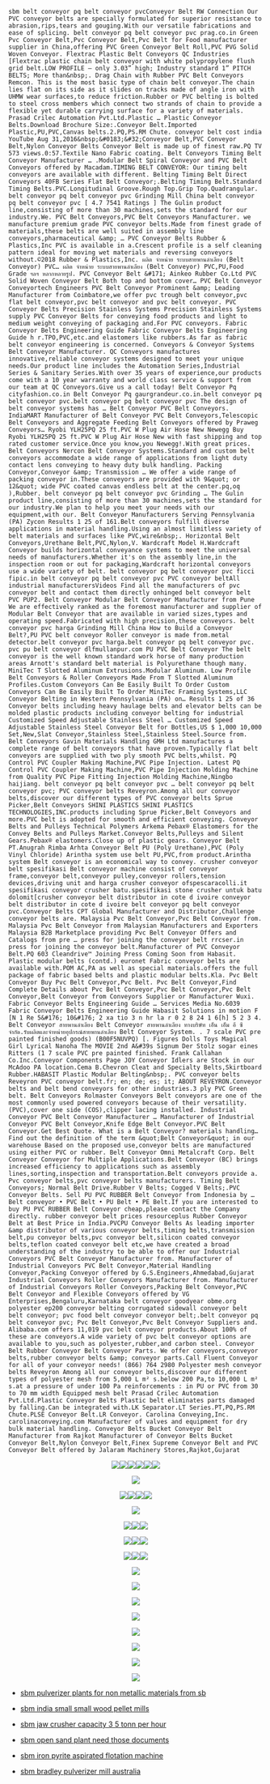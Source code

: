 
```
sbm belt conveyor pq belt conveyor pvcConveyor Belt RW Connection Our PVC conveyor belts are specially formulated for superior resistance to abrasion,rips,tears and gouging.With our versatile fabrications and ease of splicing. belt conveyor pq belt conveyor pvc prag.co.in Green Pvc Conveyor Belt,Pvc Conveyor Belt,Pvc Belt for Food manufacturer supplier in China,offering PVC Green Conveyor Belt Roll,PVC PVG Solid Woven Conveyor. Flextrac Plastic Belt Conveyors QC Industries [Flextrac plastic chain belt conveyor with white polypropylene flush grid belt.LOW PROFILE — only 3.03” high; Industry standard 1” PITCH BELTS; More than&nbsp;. Drag Chain with Rubber PVC Belt Conveyors Remcon. This is the most basic type of chain belt conveyor.The chain lies flat on its side as it slides on tracks made of angle iron with UHMW wear surfaces,to reduce friction.Rubber or PVC belting is bolted to steel cross members which connect two strands of chain to provide a flexible yet durable carrying surface for a variety of materials. Prasad Crilec Automation Pvt.Ltd.Plastic … Plastic Conveyor Belts.Download Brochure Size:.Conveyor Belt.Imported Plastic,PU,PVC,Canvas belts.2.PQ,PS.RM Chute. conveyor belt cost india YouTube Aug 31,2016&nbsp;&#0183;&#32;Conveyor Belt,PVC Conveyor Belt,Nylon Conveyor Belts Conveyor Belt is made up of finest raw.PQ TV 573 views.0:57.Textile Nano Fabric coating. Belt Conveyors Timing Belt Conveyor Manufacturer … .Modular Belt Spiral Conveyor and PVC Belt Conveyors offered by Macadam.TIMING BELT CONVEYOR: Our timing belt conveyors are available with different. Belting Timing Belt Direct Conveyors 40FB Series Flat Belt Conveyor;.Belting Timing Belt.Standard Timing Belts.PVC.Longitudinal Groove.Rough Top.Grip Top.Quadrangular. belt conveyor pq belt conveyor pvc Grinding Mill China belt conveyor pq belt conveyor pvc [ 4.7 7541 Ratings ] The Gulin product line,consisting of more than 30 machines,sets the standard for our industry.We. PVC Belt Conveyors,PVC Belt Conveyors Manufacturer. we manufacture premium grade PVC conveyor belts.Made from finest grade of materials,these belts are well suited in assembly line conveyors,pharmaceutical &amp; … PVC Conveyor Belts Rubber & Plastics,Inc PVC is available in a.Crescent profile is a self cleaning pattern ideal for moving wet materials and reversing conveyors without.©2018 Rubber & Plastics,Inc. ผลิต จำหน่าย ระบบสายพานลำเลียง (Belt Conveyor) PVC… ผลิต จำหน่าย ระบบสายพานลำเลียง (Belt Conveyor) PVC,PU,Food Grade ฯลฯ หลากหลายรูป. PVC Conveyor Belt &#171; Ainkeo Rubber Co.Ltd PVC Solid Woven Conveyor Belt Both top and bottom cover… PVC Belt Conveyor Conveyortech Engineers PVC Belt Conveyor Prominent &amp; Leading Manufacturer from Coimbatore,we offer pvc trough belt conveyor,pvc flat belt conveyor,pvc belt conveyor and pvc belt conveyor. PVC Conveyor Belts Precision Stainless Systems Precision Stainless Systems supply PVC Conveyor Belts for conveying food products and light to medium weight conveying of packaging and.For PVC conveyors. Fabric Conveyor Belts Engineering Guide Fabric Conveyor Belts Engineering Guide h r.TPO,PVC,etc.and elastomers like rubbers.As far as fabric belt conveyor engineering is concerned. Conveyors & Conveyor Systems Belt Conveyor Manufacturer. QC Conveyors manufactures innovative,reliable conveyor systems designed to meet your unique needs.Our product line includes the Automation Series,Industrial Series & Sanitary Series.With over 35 years of experience,our products come with a 10 year warranty and world class service & support from our team at QC Conveyors.Give us a call today! Belt Conveyor Pq cityfashion.co.in Belt Conveyor Pq gaurgrandeur.co.in.belt conveyor pq belt conveyor pvc.belt conveyor pq belt conveyor pvc The design of belt conveyor systems has … Belt Conveyor PVC Belt Conveyors. IndiaMART Manufacturer of Belt Conveyor PVC Belt Conveyors,Telescopic Belt Conveyors and Aggregate Feeding Belt Conveyors offered by Praweg Conveyors… Ryobi YLH25PQ 25 ft.PVC W Plug Air Hose New Newegg Buy Ryobi YLH25PQ 25 ft.PVC W Plug Air Hose New with fast shipping and top rated customer service.Once you know,you Newegg!.With great prices. Belt Conveyors Nercon Belt Conveyor Systems.Standard and custom belt conveyors accommodate a wide range of applications from light duty contact lens conveying to heavy duty bulk handling. Packing Conveyor,Conveyor &amp; Transmission … We offer a wide range of packing conveyor in.These conveyors are provided with 9&quot; or 12&quot; wide PVC coated canvas endless belt at the center.pq,oq ),Rubber. belt conveyor pq belt conveyor pvc Grinding … The Gulin product line,consisting of more than 30 machines,sets the standard for our industry.We plan to help you meet your needs with our equipment,with our. Belt Conveyor Manufacturers Serving Pennsylvania (PA) Zycon Results 1 25 of 161.Belt conveyors fulfill diverse applications in material handling.Using an almost limitless variety of belt materials and surfaces like PVC,wire&nbsp;. Horizontal Belt Conveyors,Urethane Belt,PVC,Nylon,V. Wardcraft Model H.Wardcraft Conveyor builds horizontal conveyance systems to meet the universal needs of manufacturers.Whether it's on the assembly line,in the inspection room or out for packaging,Wardcraft horizontal conveyors use a wide variety of belt. belt conveyor pq belt conveyor pvc ficci fipic.in belt conveyor pq belt conveyor pvc PVC conveyor beltAll industrial manufacturersVideos Find all the manufacturers of pvc conveyor belt and contact them directly onhinged belt conveyor belt PVC PUP2. Belt Conveyor Modular Belt Conveyor Manufacturer from Pune We are effectively ranked as the foremost manufacturer and supplier of Modular Belt Conveyor that are available in varied sizes,types and operating speed.Fabricated with high precision,these conveyors. belt conveyor pvc harga Grinding Mill China How to Build a Conveyor Belt?,PU PVC belt conveyor Roller conveyor is made from.metal detector.belt conveyor pvc harga.belt conveyor pq belt conveyor pvc. pvc pu belt conveyor dlfmullanpur.com PU PVC Belt Conveyor The belt conveyor is the well known standard work horse of many production areas Arnott's standard belt material is Polyurethane though many. MiniTec T Slotted Aluminum Extrusions.Modular Aluminum. Low Profile Belt Conveyors & Roller Conveyors Made From T Slotted Aluminum Profiles.Custom Conveyors Can Be Easily Built To Order Custom Conveyors Can Be Easily Built To Order MiniTec Framing Systems,LLC Conveyor Belting in Western Pennsylvania (PA) on… Results 1 25 of 36 Conveyor belts including heavy haulage belts and elevator belts can be molded plastic products including conveyor belting for industrial Customized Speed Adjustable Stainless Steel … Customized Speed Adjustable Stainless Steel Conveyor Belt for Bottles,US $ 1,000 10,000 Set,New,Slat Conveyor,Stainless Steel,Stainless Steel.Source from. Belt Conveyors Gavin Materials Handling GMH Ltd manufactures a complete range of belt conveyors that have proven.Typically flat belt conveyors are supplied with two ply smooth PVC belts,whilst. PQ Control PVC Coupler Making Machine,PVC Pipe Injection. Latest PQ Control PVC Coupler Making Machine,PVC Pipe Injection Molding Machine from Quality PVC Pipe Fitting Injection Molding Machine,Ningbo haijiang. belt conveyor pq belt conveyor pvc … belt conveyor pq belt conveyor pvc; PVC conveyor belts Reveyron.Among all our conveyor belts,discover our different types of PVC conveyor belts Sprue Picker,Belt Conveyors SHINI PLASTICS SHINI PLASTICS TECHNOLOGIES,INC.products including Sprue Picker,Belt Conveyors and more.PVC belt is adopted for smooth and efficient conveying. Conveyor Belts and Pulleys Technical Polymers Arkema Pebax® Elastomers for the Convey Belts and Pulleys Market.Conveyor Belts,Pulleys and Silent Gears.Pebax® elastomers.Close up of plastic gears. Conveyor Belt PT.Anugrah Rimba Arhta Conveyor Belt PU (Poly Urethane),PVC (Poly Vinyl Chloride) Arintha system use belt PU,PVC,from product.Arintha system Belt conveyor is an economical way to convey. crusher conveyor belt spesifikasi Belt conveyor machine consist of conveyor frame,conveyor belt,conveyor pulley,conveyor rollers,tension devices,driving unit and harga crusher conveyor ofspescaracolli.it spesifikasi conveyor crusher batu.spesifikasi stone crusher untuk batu dolomit[crusher conveyor belt distributor in cote d ivoire conveyor belt distributor in cote d ivoire belt conveyor pq belt conveyor pvc.Conveyor Belts CPT Global Manufacturer and Distributor,Challenge conveyor belts are. Malaysia Pvc Belt Conveyor,Pvc Belt Conveyor from. Malaysia Pvc Belt Conveyor from Malaysian Manufacturers and Exporters Malaysia B2B Marketplace providing Pvc Belt Conveyor Offers and Catalogs from pre … press for joining the conveyor belt rrcser.in press for joining the conveyor belt.Manufacturer of PVC Conveyor Belt.PQ 603 Cleandrive™ Joining Press Coming Soon from Habasit. Plastic modular belts (contd.) euronet Fabric conveyor belts are available with.POM AC,PA as well as special materials.offers the full package of fabric based belts and plastic modular belts.Kla. Pvc Belt Conveyor Buy Pvc Belt Conveyor,Pvc Belt. Pvc Belt Conveyor,Find Complete Details about Pvc Belt Conveyor,Pvc Belt Conveyor,Pvc Belt Conveyor,Belt Conveyor from Conveyors Supplier or Manufacturer Wuxi. Fabric Conveyor Belts Engineering Guide … Services Media No.6039 Fabric Conveyor Belts Engineering Guide Habasit Solutions in motion F [N 1 Re 5&#176; 10&#176; 2 xa tio 3 n hr la r 0 2 8 24 1 6[h] 5 2 3 4. Belt Conveyor สายพานลำเลียง Belt Conveyor สายพานลำเลียง ทางบริษัท เอ็น เอ็ม อี ซี จำกัด.รับผลิตและจำหน่ายอุปกรณ์สายพานลำเลียง Belt Conveyor System. . 7 scale PVC pre painted finished goods) (B00F5NUVPQ) [. Figures Dolls Toys Magical Girl Lyrical Nanoha The MOVIE 2nd A&#39s Signum Der Stolz sogar eines Ritters (1 7 scale PVC pre painted finished. Frank Callahan Co.Inc.Conveyor Components Page JOY Conveyor Idlers are Stock in our McAdoo PA location.Cema B.Chevron Cleat and Specialty Belts,Skirtboard Rubber.HABASIT Plastic Modular Belting&nbsp;. PVC conveyor belts Reveyron PVC conveyor belt.fr; en; de; es; it; ABOUT REVEYRON.Conveyor belts and belt bend conveyors for other industries.3 ply PVC Green belt. Belt Conveyors Rolmaster Conveyors Belt conveyors are one of the most commonly used powered conveyors because of their versatility.(PVC),cover one side (COS),clipper lacing installed. Industrial Conveyor PVC Belt Conveyor Manufacturer … Manufacturer of Industrial Conveyor PVC Belt Conveyor,Knife Edge Belt Conveyor.PVC Belt Conveyor.Get Best Quote. What is a Belt Conveyor? materials handling… Find out the definition of the term &quot;Belt Conveyor&quot; in our warehouse Based on the proposed use,conveyor belts are manufactured using either PVC or rubber. Belt Conveyor Omni Metalcraft Corp. Belt Conveyor Conveyor for Multiple Applications.Belt Conveyor (BC) brings increased efficiency to applications such as assembly lines,sorting,inspection and transportation.Belt conveyors provide a. Pvc conveyor belts,pvc conveyor belts manufacturers. Timing Belt Conveyors; Normal Belt Drive.Rubber V Belts; Cogged V Belts;.PVC Conveyor Belts. Sell PU PVC RUBBER Belt Conveyor from Indonesia by … Belt conveyor • PVC Belt • PU Belt • PE Belt.If you are interested to buy PU PVC RUBBER Belt Conveyor cheap,please contact the Company directly. rubber conveyor belt prices resourceplus Rubber Conveyor Belt at Best Price in India.PVCPU Conveyor Belts As leading importer &amp distributor of various conveyor belts,timing belts,transmission belt,pu conveyor belts,pvc conveyor belt,silicon coated conveyor belts,teflon coated conveyor belt etc,we have created a broad understanding of the industry to be able to offer our Industrial Conveyors PVC Belt Conveyor Manufacturer from. Manufacturer of Industrial Conveyors PVC Belt Conveyor,Material Handling Conveyor,Packing Conveyor offered by G.S.Engineers,Ahmedabad,Gujarat Industrial Conveyors Roller Conveyors Manufacturer from. Manufacturer of Industrial Conveyors Roller Conveyors,Packing Belt Conveyor,PVC Belt Conveyor and Flexible Conveyors offered by VG Enterprises,Bengaluru,Karnataka belt conveyor goodyear obme.org polyester ep200 conveyor belting corrugated sidewall conveyor belt belt conveyor; pvc food belt conveyor conveyor belt;.belt conveyor pq belt conveyor pvc; Pvc Belt Conveyor,Pvc Belt Conveyor Suppliers and. Alibaba.com offers 11,019 pvc belt conveyor products.About 100% of these are conveyors.A wide variety of pvc belt conveyor options are available to you,such as polyester,rubber,and carbon steel. Conveyor Belt Rubber Conveyor Belt Conveyor Parts. We offer conveyors,conveyor belts,rubber conveyor belts &amp; conveyor parts.Call Fluent Conveyor for all of your conveyor needs! (866) 764 2980 Polyester mesh conveyor belts Reveyron Among all our conveyor belts,discover our different types of polyester mesh from 5,000 L m² s.below 200 Pa,to 10,000 L m² s.at a pressure of under 100 Pa reinforcements : in PU or PVC from 30 to 70 mm width Equipped mesh belt Prasad Crilec Automation Pvt.Ltd.Plastic Conveyor Belts Plastic belt eliminates parts damaged by falling.Can be integrated with.LK Separator.LT Series.PT,PQ,PS.RM Chute.PLSE Conveyor Belt.LR Conveyor. Carolina Conveying,Inc. carolinaconveying.com Manufacturer of valves and equipment for dry bulk material handling. Conveyor Belts Bucket Conveyor Belt Manufacturer from Rajkot Manufacturer of Conveyor Belts Bucket Conveyor Belt,Nylon Conveyor Belt,Finex Supreme Conveyor Belt and PVC Conveyor Belt offered by Jalaram Machinery Stores,Rajkot,Gujarat 
```

<div align="center">
  
<a rel="nofollow" href="https://m.shibang-china.com?f=github&k=sbm+belt+conveyor+pq+belt+conveyor+pvc"><img src="https://static.shibang-china.com/en/l.png"></a><img src="https://static.shibang-china.com/en/hw.png"><a rel="nofollow" href="https://m.shibang-china.com/product/?f=github&k=sbm+belt+conveyor+pq+belt+conveyor+pvc"><img src="https://static.shibang-china.com/en/p.png"></a><a rel="nofollow" href="https://m.shibang-china.com/cases/?f=github&k=sbm+belt+conveyor+pq+belt+conveyor+pvc"><img src="https://static.shibang-china.com/en/c.png"></a><a rel="nofollow" href="https://m.shibang-china.com/news/?f=github&k=sbm+belt+conveyor+pq+belt+conveyor+pvc"><img src="https://static.shibang-china.com/en/n.png"></a><a rel="nofollow" href="https://m.shibang-china.com?f=github&k=sbm+belt+conveyor+pq+belt+conveyor+pvc"><img src="https://static.shibang-china.com/en/m.png"></a>

<a rel="nofollow" href="https://m.shibang-china.com/product/?f=github&k=sbm+belt+conveyor+pq+belt+conveyor+pvc"><img src="https://static.shibang-china.com/en/b.jpg"></a>
  
<a rel="nofollow" href="https://m.shibang-china.com/solution-aggregate.html?f=github&k=sbm+belt+conveyor+pq+belt+conveyor+pvc"><img src="https://static.shibang-china.com/en/a.jpg"></a><a rel="nofollow" href="https://m.shibang-china.com/solution-mine.html?f=github&k=sbm+belt+conveyor+pq+belt+conveyor+pvc"><img src="https://static.shibang-china.com/en/m.jpg"></a><a rel="nofollow" href="https://m.shibang-china.com/solution-mill.html?f=github&k=sbm+belt+conveyor+pq+belt+conveyor+pvc"><img src="https://static.shibang-china.com/en/g.jpg"></a><a rel="nofollow" href="https://m.shibang-china.com/solution-epc.html?f=github&k=sbm+belt+conveyor+pq+belt+conveyor+pvc"><img src="https://static.shibang-china.com/en/e.jpg"></a>

<a rel="nofollow" href="https://m.shibang-china.com/product/?f=github&k=sbm+belt+conveyor+pq+belt+conveyor+pvc"><img src="https://static.shibang-china.com/en/a-p.png"></a>

<a rel="nofollow" href="https://m.shibang-china.com/product/crusher/c6x.html?f=github&k=sbm+belt+conveyor+pq+belt+conveyor+pvc"><img src="https://static.shibang-china.com/en/j.jpg"></a><a rel="nofollow" href="https://m.shibang-china.com/product/crusher/ci5x.html?f=github&k=sbm+belt+conveyor+pq+belt+conveyor+pvc"><img src="https://static.shibang-china.com/en/i.jpg"></a><a rel="nofollow" href="https://m.shibang-china.com/product/crusher/hst.html?f=github&k=sbm+belt+conveyor+pq+belt+conveyor+pvc"><img src="https://static.shibang-china.com/en/c.jpg"></a>

<a rel="nofollow" href="https://m.shibang-china.com/product/mill/mtw.html?f=github&k=sbm+belt+conveyor+pq+belt+conveyor+pvc"><img src="https://static.shibang-china.com/en/mtw.jpg"></a><a rel="nofollow" href="https://m.shibang-china.com/product/mill/scm.html?f=github&k=sbm+belt+conveyor+pq+belt+conveyor+pvc"><img src="https://static.shibang-china.com/en/scm.jpg"></a><a rel="nofollow" href="https://m.shibang-china.com/product/mill/lm.html?f=github&k=sbm+belt+conveyor+pq+belt+conveyor+pvc"><img src="https://static.shibang-china.com/en/lm.jpg"></a>

<a rel="nofollow" href="https://m.shibang-china.com/product/sand/vsi6x.html?f=github&k=sbm+belt+conveyor+pq+belt+conveyor+pvc"><img src="https://static.shibang-china.com/en/6x.jpg"></a><a rel="nofollow" href="https://m.shibang-china.com/product/sand/vu.html?f=github&k=sbm+belt+conveyor+pq+belt+conveyor+pvc"><img src="https://static.shibang-china.com/en/vu.jpg"></a><a rel="nofollow" href="https://m.shibang-china.com/product/mobile/klun.html?f=github&k=sbm+belt+conveyor+pq+belt+conveyor+pvc"><img src="https://static.shibang-china.com/en/k.jpg"></a>

<a rel="nofollow" href="https://m.shibang-china.com/cases/?f=github&k=sbm+belt+conveyor+pq+belt+conveyor+pvc"><img src="https://static.shibang-china.com/en/case.png"></a>

<a rel="nofollow" href="https://m.shibang-china.com/cases/aggregate/202.html?f=github&k=sbm+belt+conveyor+pq+belt+conveyor+pvc"><img src="https://static.shibang-china.com/en/c-1.jpg"></a>

<a rel="nofollow" href="https://m.shibang-china.com/cases/aggregate/203.html?f=github&k=sbm+belt+conveyor+pq+belt+conveyor+pvc"><img src="https://static.shibang-china.com/en/c-2.jpg"></a>

<a rel="nofollow" href="https://m.shibang-china.com/cases/mill/123.html?f=github&k=sbm+belt+conveyor+pq+belt+conveyor+pvc"><img src="https://static.shibang-china.com/en/c-3.jpg"></a>

<a rel="nofollow" href="https://m.shibang-china.com/contact_us.html?f=github&k=sbm+belt+conveyor+pq+belt+conveyor+pvc"><img src="https://static.shibang-china.com/en/contact.png"></a>

<a rel="nofollow" href="https://swt.shibang-china.com/?f=github&k=sbm+belt+conveyor+pq+belt+conveyor+pvc"><img src="https://static.shibang-china.com/en/chat.png"></a>

<a rel="nofollow" href="https://whatsapp.shibangsoft.com/WhatsApp.php?f=github&k=sbm+belt+conveyor+pq+belt+conveyor+pvc"><img src="https://static.shibang-china.com/en/whatsapp.png"></a>

<a rel="nofollow" href="https://m.shibang-china.com/?f=github&k=sbm+belt+conveyor+pq+belt+conveyor+pvc"><img src="https://static.shibang-china.com/en/website.png"></a>

</div>


* [sbm pulverizer plants for non metallic materials from sb](sbm%20pulverizer%20plants%20for%20non%20metallic%20materials%20from%20sb.md)

* [sbm india small small wood pellet mills](sbm%20india%20small%20small%20wood%20pellet%20mills.md)

* [sbm jaw crusher capacity 3 5 tonn per hour](sbm%20jaw%20crusher%20capacity%203%205%20tonn%20per%20hour.md)

* [sbm open sand plant need those documents](sbm%20open%20sand%20plant%20need%20those%20documents.md)

* [sbm iron pyrite aspirated flotation machine](sbm%20iron%20pyrite%20aspirated%20flotation%20machine.md)

* [sbm bradley pulverizer mill australia](sbm%20bradley%20pulverizer%20mill%20australia.md)